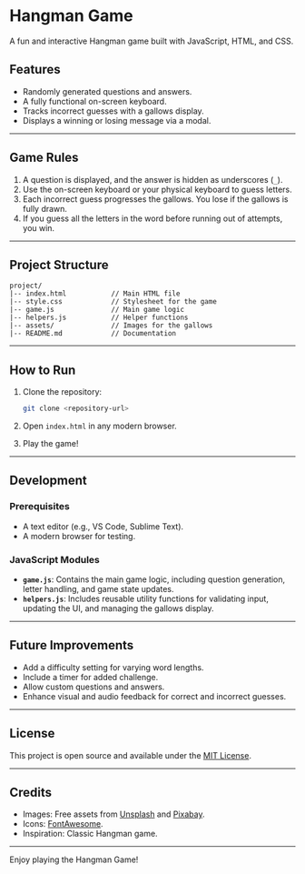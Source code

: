 # Hangman Game

A fun and interactive Hangman game built with JavaScript, HTML, and CSS.

## Features
- Randomly generated questions and answers.
- A fully functional on-screen keyboard.
- Tracks incorrect guesses with a gallows display.
- Displays a winning or losing message via a modal.

---

## Game Rules
1. A question is displayed, and the answer is hidden as underscores (`_`).
2. Use the on-screen keyboard or your physical keyboard to guess letters.
3. Each incorrect guess progresses the gallows. You lose if the gallows is fully drawn.
4. If you guess all the letters in the word before running out of attempts, you win.

---

## Project Structure

```
project/
|-- index.html           // Main HTML file
|-- style.css            // Stylesheet for the game
|-- game.js              // Main game logic
|-- helpers.js           // Helper functions
|-- assets/              // Images for the gallows
|-- README.md            // Documentation
```

---

## How to Run

1. Clone the repository:
   ```bash
   git clone <repository-url>
   ```

2. Open `index.html` in any modern browser.

3. Play the game!

---

## Development

### Prerequisites
- A text editor (e.g., VS Code, Sublime Text).
- A modern browser for testing.

### JavaScript Modules
- **`game.js`**: Contains the main game logic, including question generation, letter handling, and game state updates.
- **`helpers.js`**: Includes reusable utility functions for validating input, updating the UI, and managing the gallows display.

---

## Future Improvements
- Add a difficulty setting for varying word lengths.
- Include a timer for added challenge.
- Allow custom questions and answers.
- Enhance visual and audio feedback for correct and incorrect guesses.

---

## License
This project is open source and available under the [MIT License](LICENSE).

---

## Credits
- Images: Free assets from [Unsplash](https://unsplash.com/) and [Pixabay](https://pixabay.com/).
- Icons: [FontAwesome](https://fontawesome.com/).
- Inspiration: Classic Hangman game.

---

Enjoy playing the Hangman Game!
